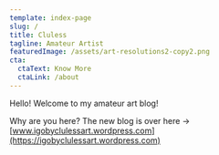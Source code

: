 ```yaml
---
template: index-page
slug: /
title: Cluless
tagline: Amateur Artist
featuredImage: /assets/art-resolutions2-copy2.png
cta:
  ctaText: Know More
  ctaLink: /about
---
```

Hello! Welcome to my amateur art blog!

Why are you here? The new blog is over here -> [www.igobyclulessart.wordpress.com](https://igobyclulessart.wordpress.com)